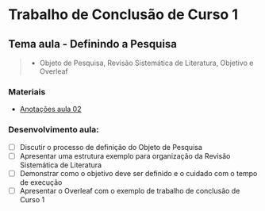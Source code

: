 # Trabalho de Conclusão de Curso 1
## Tema aula - Definindo a Pesquisa

>  * Objeto de Pesquisa, Revisão Sistemática de Literatura, Objetivo e Overleaf

### Materiais

- [Anotações aula 02](aula02_objeto_rsl_objetivo.pdf)

### Desenvolvimento aula: 

- [ ]  Discutir o processo de definição do Objeto de Pesquisa
- [ ]  Apresentar uma estrutura exemplo para organização da Revisão Sistemática de Literatura
- [ ]  Demonstrar como o objetivo deve ser definido e o cuidado com o tempo de execução
- [ ]  Apresentar o Overleaf com o exemplo de trabalho de conclusão de Curso 1
